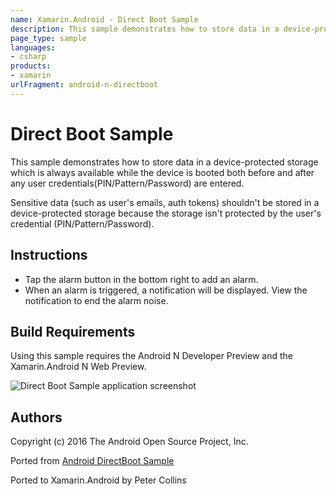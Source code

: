 ```yaml
---
name: Xamarin.Android - Direct Boot Sample
description: This sample demonstrates how to store data in a device-protected storage which is always available while the device is booted both before and after...
page_type: sample
languages:
- csharp
products:
- xamarin
urlFragment: android-n-directboot
---
```

# Direct Boot Sample

This sample demonstrates how to store data in a device-protected storage which is always available
while the device is booted both before and after any user credentials(PIN/Pattern/Password) are entered.

Sensitive data (such as user's emails, auth tokens) shouldn't be stored in a device-protected storage
because the storage isn't protected by the user's credential (PIN/Pattern/Password).

## Instructions

* Tap the alarm button in the bottom right to add an alarm.
* When an alarm is triggered, a notification will be displayed. View the notification to end the alarm noise.


## Build Requirements
Using this sample requires the Android N Developer Preview and the Xamarin.Android N Web Preview.


![Direct Boot Sample application screenshot](Screenshots/alarm_notification.png "Direct Boot Sample application screenshot")

## Authors
Copyright (c) 2016 The Android Open Source Project, Inc.

Ported from [Android DirectBoot Sample](https://github.com/googlesamples/android-DirectBoot)

Ported to Xamarin.Android by Peter Collins